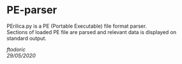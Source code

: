 # PE-parser  
  
PErilica.py is a PE (Portable Executable) file format parser.  
Sections of loaded PE file are parsed and relevant data is displayed on
standard output.

_ftodoric_  
_29/05/2020_
